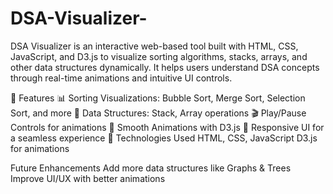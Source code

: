 # DSA-Visualizer- 

DSA Visualizer is an interactive web-based tool built with HTML, CSS, JavaScript, and D3.js to visualize sorting algorithms, stacks, arrays, and other data structures dynamically. It helps users understand DSA concepts through real-time animations and intuitive UI controls.

🚀 Features
📊 Sorting Visualizations: Bubble Sort, Merge Sort, Selection Sort, and more
📌 Data Structures: Stack, Array operations
🎬 Play/Pause Controls for animations
🎨 Smooth Animations with D3.js
📱 Responsive UI for a seamless experience
🔧 Technologies Used
HTML, CSS, JavaScript
D3.js for animations  

Future Enhancements
Add more data structures like Graphs & Trees
Improve UI/UX with better animations 
